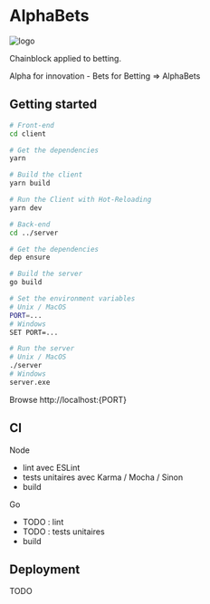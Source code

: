# AlphaBets
![logo](https://github.com/tsauvajon/ws-blockchain/blob/dev/logo-mini.png?raw=true)

Chainblock applied to betting.

Alpha for innovation - Bets for Betting => AlphaBets

## Getting started

``` bash
# Front-end
cd client

# Get the dependencies
yarn

# Build the client
yarn build

# Run the Client with Hot-Reloading
yarn dev

# Back-end
cd ../server

# Get the dependencies
dep ensure

# Build the server
go build

# Set the environment variables
# Unix / MacOS
PORT=...
# Windows
SET PORT=...

# Run the server
# Unix / MacOS
./server
# Windows
server.exe
```

Browse http://localhost:{PORT}

## CI

Node
- lint avec ESLint
- tests unitaires avec Karma / Mocha / Sinon
- build

Go
- TODO : lint
- TODO : tests unitaires
- build

## Deployment

TODO

